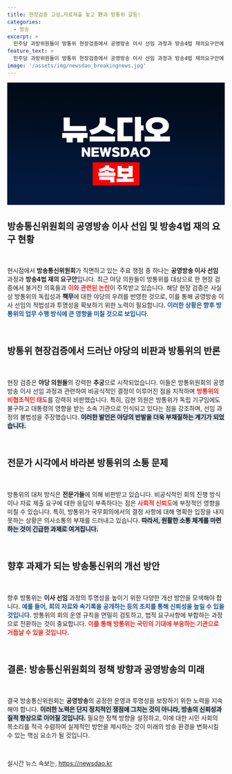 ```yaml
---
title: 현장검증 고성…자료제출 놓고 野과 방통위 갈등!
categories:
  - 방송
excerpt: >
  민주당 과방위원들이 방통위 현장검증에서 공영방송 이사 선임 과정과 방송4법 재의요구안에 대해 강하게 추궁하며 고성이 오갔습니다. 방통위는 비공개 원칙을 고수하며 갈등이 심화될 조짐을 보이고 있습니다.
feature_text: >
  민주당 과방위원들이 방통위 현장검증에서 공영방송 이사 선임 과정과 방송4법 재의요구안에 대해 강하게 추궁하며 고성이 오갔습니다. 방통위는 비공개 원칙을 고수하며 갈등이 심화될 조짐을 보이고 있습니다.
image: '/assets/img/newsdao_breakingnews.jpg'
---
```


<p><img src="/assets/img/newsdao_breakingnews.jpg" alt="pcversion 속보" /></p>

<h2 data-ke-size="size26">방송통신위원회의 공영방송 이사 선임 및 방송4법 재의 요구 현황</h2>

<p data-ke-size="size16">&nbsp;</p>

<p>현시점에서 <b>방송통신위원회</b>가 직면하고 있는 주요 쟁점 중 하나는 <b>공영방송 이사 선임</b> 과정과 <b>방송4법 재의 요구안</b>입니다. 최근 야당 의원들이 방통위를 대상으로 한 현장 검증에서 불거진 의혹들과 <b><span style="color: #ee2323;">이와 관련된 논란</span></b>이 주목받고 있습니다. 해당 현장 검증은 사실상 방통위의 독립성과 <b><span style="background-color: #21538527;">책무</span></b>에 대한 야당의 우려를 반영한 것으로, 이를 통해 공영방송 이사 선임의 적법성과 투명성을 확보하기 위한 노력이 필요합니다. <b><span style="color: #1a5490;">이러한 상황은 향후 방통위의 업무 수행 방식에 큰 영향을 미칠 것으로 보입니다.</span></b></p>

<p data-ke-size="size16">&nbsp;</p>

<h2 data-ke-size="size26">방통위 현장검증에서 드러난 야당의 비판과 방통위의 반론</h2>

<p data-ke-size="size16">&nbsp;</p>

<p>현장 검증은 <b>야당 의원들</b>의 강력한 <b>추궁</b>으로 시작되었습니다. 이들은 방통위원회의 공영방송 이사 선임 과정과 관련하여 비공식적인 결정이 이루어진 점을 지적하며 <b><span style="color: #ee2323;">방통위의 비협조적인 태도</span></b>를 강력히 비판했습니다. 특히, 김현 의원은 방통위가 독립 기구임에도 불구하고 대통령의 영향을 받는 소속 기관으로 인식되고 있다는 점을 강조하며, 선임 과정의 불법성을 주장했습니다. <b><span style="background-color: #21538527;">이러한 발언은 야당의 반발을 더욱 부채질하는 계기가 되었습니다.</span></b> </p>

<p data-ke-size="size16">&nbsp;</p>

<h2 data-ke-size="size26">전문가 시각에서 바라본 방통위의 소통 문제</h2>

<p data-ke-size="size16">&nbsp;</p>

<p>방통위의 대처 방식은 <b>전문가들</b>에 의해 비판받고 있습니다. 비공식적인 회의 진행 방식이나 자료 제출 요구에 대한 응답이 부족하다는 점은 <b><span style="color: #ee2323;">사회적 신뢰도</span></b>에 부정적인 영향을 미칠 수 있습니다. 특히, 방통위가 국무회의에서의 결정 사항에 대해 명확한 입장을 내지 못하는 상황은 의사소통의 부재를 드러내고 있습니다. <b><span style="background-color: #21538527;">따라서, 원활한 소통 체계를 마련하는 것이 긴급한 과제로 여겨집니다.</span></b> </p>

<p data-ke-size="size16">&nbsp;</p>

<h2 data-ke-size="size26">향후 과제가 되는 방송통신위의 개선 방안</h2>

<p data-ke-size="size16">&nbsp;</p>

<p>향후 방통위는 <b>이사 선임</b> 과정의 투명성을 높이기 위한 다양한 개선 방안을 모색해야 합니다. <b><span style="color: #1a5490;">예를 들어, 회의 자료와 속기록을 공개하는 등의 조치를 통해 신뢰성을 높일 수 있을 것입니다.</span></b> 방통위의 회의 운영 규칙을 면밀히 검토하고, 법적 요구사항에 부합하는 과정으로 전환하는 것이 중요합니다. <b><span style="color: #ee2323;">이를 통해 방통위는 국민의 기대에 부응하는 기관으로 거듭날 수 있을 것입니다.</span></b> </p>

<p data-ke-size="size16">&nbsp;</p>

<h2 data-ke-size="size26">결론: 방송통신위원회의 정책 방향과 공영방송의 미래</h2>

<p data-ke-size="size16">&nbsp;</p>

<p>결국 방송통신위원회는 <b>공영방송</b>의 공정한 운영과 투명성을 보장하기 위한 노력을 지속해야 합니다. <b><span style="background-color: #21538527;">이러한 노력은 단지 정치적인 쟁점에 그치는 것이 아니라, 방송의 <b>신뢰성</b>과 <b>질적 향상</b>으로 이어질 것입니다.</span></b> 필요한 정책 방향을 설정하고, 이에 대한 시민 사회의 목소리를 적극 수렴하여 실제적인 방안을 제시하는 것이 미래의 방송 환경을 변화시킬 수 있는 핵심 요소가 될 것입니다. </p>

<p data-ke-size="size16">&nbsp;</p>
실시간 뉴스 속보는, <a href="https://newsdao.kr" rel="dofollow">https://newsdao.kr</a>


